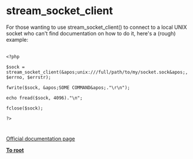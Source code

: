 # stream_socket_client



For those wanting to use stream_socket_client() to connect to a local UNIX socket who can&apos;t find documentation on how to do it, here&apos;s a (rough) example:<br><br>

```
<?php

$sock = stream_socket_client(&apos;unix:///full/path/to/my/socket.sock&apos;, $errno, $errstr);

fwrite($sock, &apos;SOME COMMAND&apos;."\r\n");

echo fread($sock, 4096)."\n";

fclose($sock);

?>
```
  

#

[Official documentation page](https://www.php.net/manual/en/function.stream-socket-client.php)

**[To root](/README.md)**